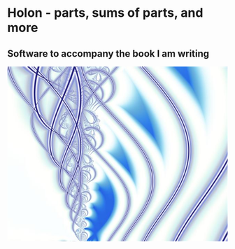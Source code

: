 # Holon - parts, sums of parts, and more
## Software to accompany the book I am writing
<img src="./holon.jpg" height="400">

